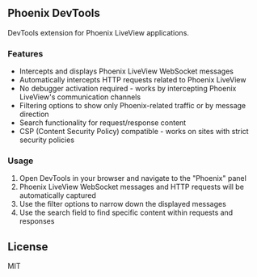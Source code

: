 ## Phoenix DevTools

DevTools extension for Phoenix LiveView applications.

### Features

- Intercepts and displays Phoenix LiveView WebSocket messages
- Automatically intercepts HTTP requests related to Phoenix LiveView
- No debugger activation required - works by intercepting Phoenix LiveView's communication channels
- Filtering options to show only Phoenix-related traffic or by message direction
- Search functionality for request/response content
- CSP (Content Security Policy) compatible - works on sites with strict security policies

### Usage

1. Open DevTools in your browser and navigate to the "Phoenix" panel
2. Phoenix LiveView WebSocket messages and HTTP requests will be automatically captured
3. Use the filter options to narrow down the displayed messages
4. Use the search field to find specific content within requests and responses

## License

MIT